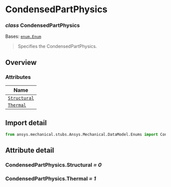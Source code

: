 # CondensedPartPhysics

<a id="CondensedPartPhysics"></a>

### *class* CondensedPartPhysics

Bases: [`enum.Enum`](https://docs.python.org/3/library/enum.html#enum.Enum)

> Specifies the CondensedPartPhysics.

> <!-- !! processed by numpydoc !! -->

<a id="overview"></a>

## Overview

### Attributes

| Name |
| ---------------------------------------------------- |
| [`Structural`](#CondensedPartPhysics.Structural) |
| [`Thermal`](#CondensedPartPhysics.Thermal) |

<a id="import-detail"></a>

## Import detail

```python
from ansys.mechanical.stubs.Ansys.Mechanical.DataModel.Enums import CondensedPartPhysics
```

<a id="attribute-detail"></a>

## Attribute detail

<a id="CondensedPartPhysics.Structural"></a>

### CondensedPartPhysics.Structural *= 0*

<a id="CondensedPartPhysics.Thermal"></a>

### CondensedPartPhysics.Thermal *= 1*
